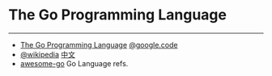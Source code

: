 
# The Go Programming Language

----

* [The Go Programming Language](http://golang.org/)
    [@google.code](http://code.google.com/p/go/)
* [@wikipedia](http://en.wikipedia.org/wiki/Go_(programming_language))
    [中文](http://zh.wikipedia.org/wiki/Go)
* [awesome-go](https://github.com/avelino/awesome-go) Go Language refs.
